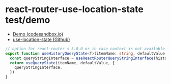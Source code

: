 # react-router-use-location-state test/demo

- [Demo (codesandbox.io)](https://codesandbox.io/s/github/xiel/location-state/tree/master/src/examples/use-location-state/01-simple)
- [use-location-state (Github)](https://github.com/xiel/location-state/tree/master/src/packages/use-location-state)

````typescript
// option for react-router < 5.0.0 or in case context is not available (anymore)
export function useHistoryQueryState<T>(itemName: string, defaultValue: T, history: H.History) {
  const queryStringInterface = useReactRouterQueryStringInterface(history)
  return useQueryState(itemName, defaultValue, {
    queryStringInterface,
  })
}
````
